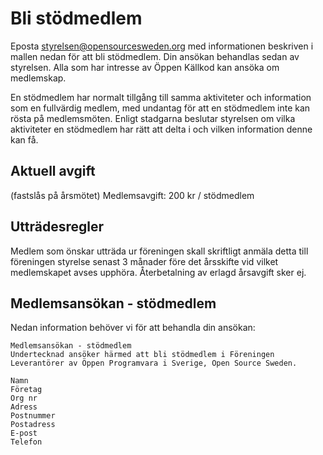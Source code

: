 # Bli stödmedlem
Eposta styrelsen@opensourcesweden.org med informationen beskriven i mallen nedan för att bli stödmedlem. Din ansökan behandlas sedan av styrelsen. Alla som har intresse av Öppen Källkod kan ansöka om medlemskap.

En stödmedlem har normalt tillgång till samma aktiviteter och information som en fullvärdig medlem, med undantag för att en stödmedlem inte kan rösta på medlemsmöten. Enligt stadgarna beslutar styrelsen om vilka aktiviteter en stödmedlem har rätt att delta i och vilken information denne kan få.

## Aktuell avgift
(fastslås på årsmötet)
Medlemsavgift: 200 kr / stödmedlem

## Utträdesregler
Medlem som önskar utträda ur föreningen skall skriftligt anmäla detta till föreningen styrelse senast 3 månader före det årsskifte vid vilket medlemskapet avses upphöra. Återbetalning av erlagd årsavgift sker ej.
	
## Medlemsansökan - stödmedlem
Nedan information behöver vi för att behandla din ansökan:

```
Medlemsansökan - stödmedlem
Undertecknad ansöker härmed att bli stödmedlem i Föreningen Leverantörer av Öppen Programvara i Sverige, Open Source Sweden.

Namn	
Företag	
Org nr	
Adress	
Postnummer	
Postadress	
E-post	
Telefon	
```

